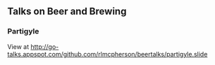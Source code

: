 ## Talks on Beer and Brewing

### Partigyle

View at http://go-talks.appspot.com/github.com/rlmcpherson/beertalks/partigyle.slide
